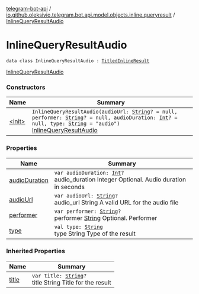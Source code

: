 [telegram-bot-api](../../index.md) / [io.github.oleksivio.telegram.bot.api.model.objects.inline.queryresult](../index.md) / [InlineQueryResultAudio](./index.md)

# InlineQueryResultAudio

`data class InlineQueryResultAudio : `[`TitledInlineResult`](../-titled-inline-result/index.md)

[InlineQueryResultAudio](https://core.telegram.org/bots/api/#inlinequeryresultaudio)

### Constructors

| Name | Summary |
|---|---|
| [&lt;init&gt;](-init-.md) | `InlineQueryResultAudio(audioUrl: `[`String`](https://kotlinlang.org/api/latest/jvm/stdlib/kotlin/-string/index.html)`? = null, performer: `[`String`](https://kotlinlang.org/api/latest/jvm/stdlib/kotlin/-string/index.html)`? = null, audioDuration: `[`Int`](https://kotlinlang.org/api/latest/jvm/stdlib/kotlin/-int/index.html)`? = null, type: `[`String`](https://kotlinlang.org/api/latest/jvm/stdlib/kotlin/-string/index.html)` = "audio")`<br>[InlineQueryResultAudio](https://core.telegram.org/bots/api/#inlinequeryresultaudio) |

### Properties

| Name | Summary |
|---|---|
| [audioDuration](audio-duration.md) | `var audioDuration: `[`Int`](https://kotlinlang.org/api/latest/jvm/stdlib/kotlin/-int/index.html)`?`<br>audio_duration Integer Optional. Audio duration in seconds |
| [audioUrl](audio-url.md) | `var audioUrl: `[`String`](https://kotlinlang.org/api/latest/jvm/stdlib/kotlin/-string/index.html)`?`<br>audio_url String A valid URL for the audio file |
| [performer](performer.md) | `var performer: `[`String`](https://kotlinlang.org/api/latest/jvm/stdlib/kotlin/-string/index.html)`?`<br>performer [String](https://kotlinlang.org/api/latest/jvm/stdlib/kotlin/-string/index.html) Optional. Performer |
| [type](type.md) | `val type: `[`String`](https://kotlinlang.org/api/latest/jvm/stdlib/kotlin/-string/index.html)<br>type String Type of the result |

### Inherited Properties

| Name | Summary |
|---|---|
| [title](../-titled-inline-result/title.md) | `var title: `[`String`](https://kotlinlang.org/api/latest/jvm/stdlib/kotlin/-string/index.html)`?`<br>title String Title for the result |
